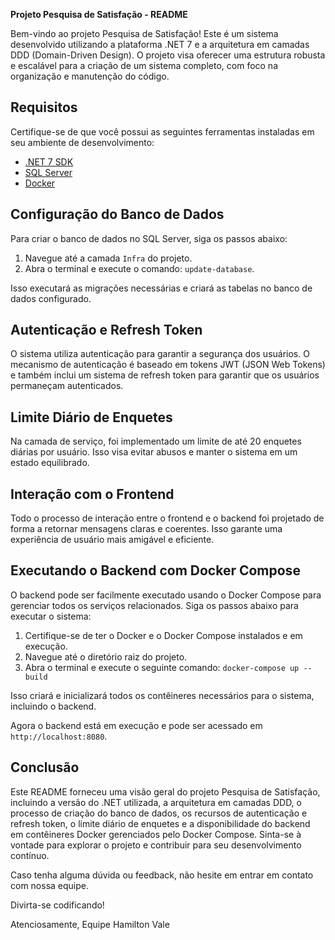 **Projeto Pesquisa de Satisfação - README**

Bem-vindo ao projeto Pesquisa de Satisfação! Este é um sistema desenvolvido utilizando a plataforma .NET 7 e a arquitetura em camadas DDD (Domain-Driven Design). O projeto visa oferecer uma estrutura robusta e escalável para a criação de um sistema completo, com foco na organização e manutenção do código.

## Requisitos

Certifique-se de que você possui as seguintes ferramentas instaladas em seu ambiente de desenvolvimento:

- [.NET 7 SDK](https://dotnet.microsoft.com/download/dotnet/7.0)
- [SQL Server](https://www.microsoft.com/en-us/sql-server/sql-server-downloads)
- [Docker](https://www.docker.com/get-started)

## Configuração do Banco de Dados

Para criar o banco de dados no SQL Server, siga os passos abaixo:

1. Navegue até a camada `Infra` do projeto.
2. Abra o terminal e execute o comando: `update-database`.

Isso executará as migrações necessárias e criará as tabelas no banco de dados configurado.

## Autenticação e Refresh Token

O sistema utiliza autenticação para garantir a segurança dos usuários. O mecanismo de autenticação é baseado em tokens JWT (JSON Web Tokens) e também inclui um sistema de refresh token para garantir que os usuários permaneçam autenticados.

## Limite Diário de Enquetes

Na camada de serviço, foi implementado um limite de até 20 enquetes diárias por usuário. Isso visa evitar abusos e manter o sistema em um estado equilibrado.

## Interação com o Frontend

Todo o processo de interação entre o frontend e o backend foi projetado de forma a retornar mensagens claras e coerentes. Isso garante uma experiência de usuário mais amigável e eficiente.

## Executando o Backend com Docker Compose

O backend pode ser facilmente executado usando o Docker Compose para gerenciar todos os serviços relacionados. Siga os passos abaixo para executar o sistema:

1. Certifique-se de ter o Docker e o Docker Compose instalados e em execução.
2. Navegue até o diretório raiz do projeto.
3. Abra o terminal e execute o seguinte comando: `docker-compose up --build`

Isso criará e inicializará todos os contêineres necessários para o sistema, incluindo o backend.

Agora o backend está em execução e pode ser acessado em `http://localhost:8080`.

## Conclusão

Este README forneceu uma visão geral do projeto Pesquisa de Satisfação, incluindo a versão do .NET utilizada, a arquitetura em camadas DDD, o processo de criação do banco de dados, os recursos de autenticação e refresh token, o limite diário de enquetes e a disponibilidade do backend em contêineres Docker gerenciados pelo Docker Compose. Sinta-se à vontade para explorar o projeto e contribuir para seu desenvolvimento contínuo.

Caso tenha alguma dúvida ou feedback, não hesite em entrar em contato com nossa equipe.

Divirta-se codificando!

Atenciosamente,
Equipe Hamilton Vale
